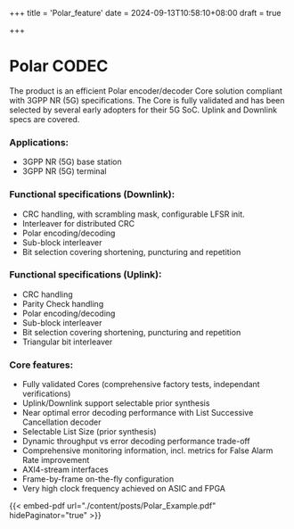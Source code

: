 +++
title = 'Polar_feature'
date = 2024-09-13T10:58:10+08:00
draft = true

+++

# Polar CODEC

The product is an efficient Polar encoder/decoder Core solution compliant with 3GPP NR (5G) specifications. The Core is fully validated and has been selected by several early adopters for their 5G SoC. Uplink and Downlink specs are covered.

### Applications:

- 3GPP NR (5G) base station
- 3GPP NR (5G) terminal

### Functional specifications (Downlink):

- CRC handling, with scrambling mask, configurable LFSR init.
- Interleaver for distributed CRC
- Polar encoding/decoding
- Sub-block interleaver
- Bit selection covering shortening, puncturing and repetition

### Functional specifications (Uplink):

- CRC handling
- Parity Check handling
- Polar encoding/decoding
- Sub-block interleaver
- Bit selection covering shortening, puncturing and repetition
- Triangular bit interleaver

### Core features:

- Fully validated Cores (comprehensive factory tests, independant verifications)
- Uplink/Downlink support selectable prior synthesis
- Near optimal error decoding performance with List Successive Cancellation decoder
- Selectable List Size (prior synthesis)
- Dynamic throughput vs error decoding performance trade-off
- Comprehensive monitoring information, incl. metrics for False Alarm Rate improvement
- AXI4-stream interfaces
- Frame-by-frame on-the-fly configuration
- Very high clock frequency achieved on ASIC and FPGA



{{< embed-pdf url="./content/posts/Polar_Example.pdf"  hidePaginator="true" >}}



